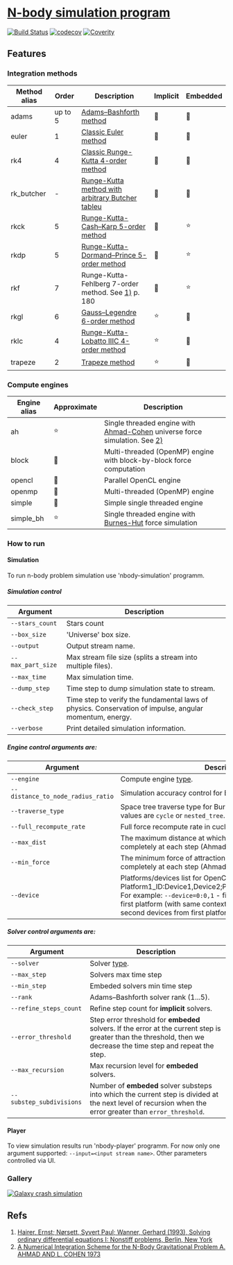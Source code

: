 # [N-body simulation program](https://en.wikipedia.org/wiki/N-body_simulation)
[![Build Status](https://travis-ci.org/drons/nbody.svg?branch=master)](https://travis-ci.org/drons/nbody)
[![codecov](https://codecov.io/gh/drons/nbody/branch/master/graph/badge.svg)](https://codecov.io/gh/drons/nbody)
[![Coverity](https://scan.coverity.com/projects/9436/badge.svg)](https://scan.coverity.com/projects/drons-nbody)


## Features
### Integration methods
Method alias | Order | Description | Implicit | Embedded
-------------|-------|-------------|----------|----------
adams | up to 5 | [Adams–Bashforth method](https://en.wikipedia.org/wiki/Linear_multistep_method#Adams%E2%80%93Bashforth_methods) |  :small_orange_diamond: |  :small_orange_diamond:
euler | 1 | [Classic Euler method](https://en.wikipedia.org/wiki/Euler_method) |  :small_orange_diamond: |  :small_orange_diamond:
rk4 | 4 | [Classic Runge-Kutta 4-order method](https://en.wikipedia.org/wiki/List_of_Runge%E2%80%93Kutta_methods#Classic_fourth-order_method) |  :small_orange_diamond: |  :small_orange_diamond:
rk_butcher | - | [Runge-Kutta method with arbitrary Butcher tableu](https://en.wikipedia.org/wiki/Runge%E2%80%93Kutta_methods) |  :small_orange_diamond: |  :small_orange_diamond:
rkck | 5 | [Runge-Kutta-Cash–Karp 5-order method](https://en.wikipedia.org/wiki/Cash%E2%80%93Karp_method) |  :small_orange_diamond: |  :star:
rkdp | 5 | [Runge-Kutta-Dormand–Prince 5-order method](https://en.wikipedia.org/wiki/Dormand%E2%80%93Prince_method) |  :small_orange_diamond: |  :star:
rkf | 7 | Runge-Kutta-Fehlberg 7-order method. See [1)](README.md#refs) p. 180 |  :small_orange_diamond: |  :star:
rkgl | 6 | [Gauss–Legendre 6-order method](https://en.wikipedia.org/wiki/List_of_Runge%E2%80%93Kutta_methods#Gauss%E2%80%93Legendre_methods) |  :star: |  :small_orange_diamond:
rklc | 4 | [Runge-Kutta-Lobatto IIIC 4-order method](https://en.wikipedia.org/wiki/List_of_Runge%E2%80%93Kutta_methods#Lobatto_IIIC_methods) |  :star: |  :small_orange_diamond:
trapeze | 2 | [Trapeze method](https://en.wikipedia.org/wiki/Runge%E2%80%93Kutta_methods) |  :star: |  :small_orange_diamond:


### Compute engines
Engine alias | Approximate | Description
-------------|-------------|-------------
ah | :star:  | Single threaded engine with [Ahmad-Cohen](https://www.astronomyclub.xyz/time-steps/ahmadcohen-method.html) universe force simulation. See [2)](README.md#refs)
block |  :small_orange_diamond: | Multi-threaded (OpenMP) engine with block-by-block force computation
opencl |  :small_orange_diamond:  | Parallel OpenCL engine
openmp |  :small_orange_diamond:  | Multi-threaded (OpenMP) engine
simple |  :small_orange_diamond:  | Simple single threaded engine
simple_bh |  :star:  | Single threaded engine with [Burnes-Hut](https://en.wikipedia.org/wiki/Barnes%E2%80%93Hut_simulation) force simulation

### How to run
#### Simulation
To run n-body problem simulation use 'nbody-simulation' programm.

##### Simulation control
Argument | Description
---------|-------------
`--stars_count` | Stars count
`--box_size` | 'Universe' box size.
`--output` | Output stream name.
`--max_part_size` | Max stream file size (splits a stream into multiple files).
`--max_time` | Max simulation time.
`--dump_step` | Time step to dump simulation state to stream.
`--check_step` | Time step to verify the fundamental laws of physics. Conservation of impulse, angular momentum, energy.
`--verbose` | Print detailed simulation information.

##### Engine control arguments are:

Argument | Description
---------|-------------
`--engine` | Compute engine [type](#compute-engines).
`--distance_to_node_radius_ratio` | Simulation accuracy control for Burnes-Hut engine.
`--traverse_type` | Space tree traverse type for Burnes-Hut engine. Possible values are `cycle` or `nested_tree`.
`--full_recompute_rate` | Full force recompute rate in cucles (Ahmad-Cohen engine).
`--max_dist` | The maximum distance at which the force is calculated completely at each step  (Ahmad-Cohen engine).
`--min_force` | The minimum force of attraction at which it is calculated completely at each step (Ahmad-Cohen engine).
`--device` | Platforms/devices list for OpenCL based engines. Format: Platform1_ID:Device1,Device2;Platform2_ID:Device1,Device2... For example:  `--device=0:0,1` - first and second devices from first platform (with same context), `--device=0:0;0:1` - first and second devices from first platform (with separate contexts)

##### Solver control arguments are:

Argument | Description
---------|-------------
`--solver` | Solver [type](#integration-methods).
`--max_step`| Solvers max time step
`--min_step`| Embeded solvers min time step
`--rank`   | Adams–Bashforth solver rank (1...5).
`--refine_steps_count` | Refine step count for __implicit__ solvers.
`--error_threshold` | Step error threshold for __embeded__ solvers. If the error at the current step is greater than the threshold, then we decrease the time step and repeat the step.
`--max_recursion`   | Max recursion level for __embeded__ solvers.
`--substep_subdivisions` | Number of __embeded__ solver substeps into which the current step is divided at the next level of recursion when the error greater than `error_threshold`.

#### Player
To view simulation results run 'nbody-player' programm.
For now only one argument supported: `--input=<input stream name>`.
Other parameters controlled via UI.

### Gallery

[![Galaxy crash simulation](http://img.youtube.com/vi/AYzgTC0qqV0/0.jpg)](https://www.youtube.com/watch?v=AYzgTC0qqV0 "Galaxy crash simulation")


## Refs
1) [Hairer, Ernst; Nørsett, Syvert Paul; Wanner, Gerhard (1993), Solving ordinary differential equations I: Nonstiff problems, Berlin, New York](http://www.hds.bme.hu/~fhegedus/00%20-%20Numerics/B1993%20Solving%20Ordinary%20Differential%20Equations%20I%20-%20Nonstiff%20Problems.pdf)
2) [A Numerical Integration Scheme  for the N-Body Gravitational Problem	A. AHMAD AND L. COHEN 1973](https://courses.physics.ucsd.edu/2016/Winter/physics141/Lectures/Lecture8/AhmadCohen.pdf)
